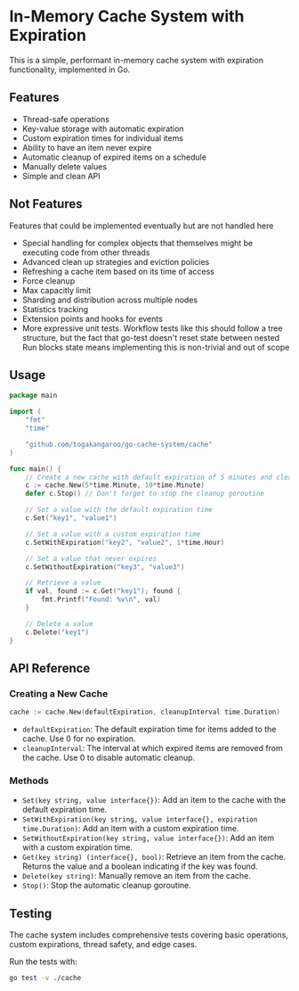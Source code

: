# In-Memory Cache System with Expiration

This is a simple, performant in-memory cache system with expiration functionality, implemented in Go.

## Features

- Thread-safe operations
- Key-value storage with automatic expiration
- Custom expiration times for individual items
- Ability to have an item never expire
- Automatic cleanup of expired items on a schedule
- Manually delete values
- Simple and clean API

## Not Features

Features that could be implemented eventually but are not handled here
- Special handling for complex objects that themselves might be executing code from other threads
- Advanced clean up strategies and eviction policies
- Refreshing a cache item based on its time of access
- Force cleanup
- Max capacitly limit
- Sharding and distribution across multiple nodes
- Statistics tracking
- Extension points and hooks for events
- More expressive unit tests. Workflow tests like this should follow a tree structure, but the fact that go-test doesn't reset state between nested Run blocks state means implementing this is non-trivial and out of scope

## Usage

```go
package main

import (
    "fmt"
    "time"

    "github.com/togakangaroo/go-cache-system/cache"
)

func main() {
    // Create a new cache with default expiration of 5 minutes and cleanup every 10 minutes
    c := cache.New(5*time.Minute, 10*time.Minute)
    defer c.Stop() // Don't forget to stop the cleanup goroutine

    // Set a value with the default expiration time
    c.Set("key1", "value1")

    // Set a value with a custom expiration time
    c.SetWithExpiration("key2", "value2", 1*time.Hour)

    // Set a value that never expires
    c.SetWithoutExpiration("key3", "value3")

    // Retrieve a value
    if val, found := c.Get("key1"); found {
        fmt.Printf("Found: %v\n", val)
    }

    // Delete a value
    c.Delete("key1")
}
```

## API Reference

### Creating a New Cache

```go
cache := cache.New(defaultExpiration, cleanupInterval time.Duration)
```

- `defaultExpiration`: The default expiration time for items added to the cache. Use 0 for no expiration.
- `cleanupInterval`: The interval at which expired items are removed from the cache. Use 0 to disable automatic cleanup.

### Methods

- `Set(key string, value interface{})`: Add an item to the cache with the default expiration time.
- `SetWithExpiration(key string, value interface{}, expiration time.Duration)`: Add an item with a custom expiration time.
- `SetWithoutExpiration(key string, value interface{})`: Add an item with a custom expiration time.
- `Get(key string) (interface{}, bool)`: Retrieve an item from the cache. Returns the value and a boolean indicating if the key was found.
- `Delete(key string)`: Manually remove an item from the cache.
- `Stop()`: Stop the automatic cleanup goroutine.

## Testing

The cache system includes comprehensive tests covering basic operations, custom expirations, thread safety, and edge cases.

Run the tests with:

```bash
go test -v ./cache
```
